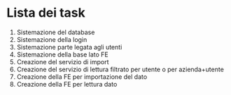# Lista dei task

1. Sistemazione del database
2. Sistemazione della login
3. Sistemazione parte legata agli utenti
4. Sistemazione della base lato FE
5. Creazione del servizio di import
6. Creazione del servizio di lettura filtrato per utente o per azienda+utente
7. Creazione della FE per importazione del dato
8. Creazione della FE per lettura dato
